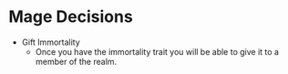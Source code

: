 # Mage Decisions

- Gift Immortality
    - Once you have the immortality trait you will be able to give it to a member of the realm.
